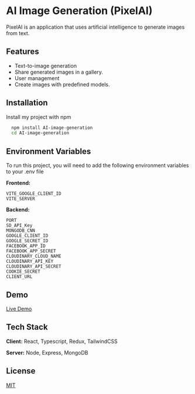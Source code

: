 
# AI Image Generation (PixelAI)
PixelAI is an application that uses artificial intelligence to generate images from text.

## Features

- Text-to-image generation
- Share generated images in a gallery.
- User management
- Create images with predefined models.


## Installation

Install my project with npm

```bash
  npm install AI-image-generation
  cd AI-image-generation
```
    
## Environment Variables

To run this project, you will need to add the following environment variables to your .env file


**Frontend:**
```
VITE_GOOGLE_CLIENT_ID
VITE_SERVER
```

**Backend:**
```
PORT
SD_API_Key
MONGODB_CNN
GOOGLE_CLIENT_ID
GOOGLE_SECRET_ID
FACEBOOK_APP_ID
FACEBOOK_APP_SECRET
CLOUDINARY_CLOUD_NAME
CLOUDINARY_API_KEY
CLOUDINARY_API_SECRET
COOKIE_SECRET
CLIENT_URL
```
## Demo

[Live Demo](https://pixelai.vercel.app/) 





## Tech Stack

**Client:** React, Typescript, Redux, TailwindCSS

**Server:** Node, Express, MongoDB




## License

[MIT](https://choosealicense.com/licenses/mit/)

